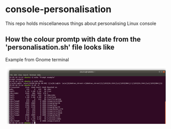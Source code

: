 # console-personalisation
This repo holds miscellaneous things about personalising Linux console

## How the colour promtp with date from the 'personalisation.sh' file looks like
Example from Gnome terminal

![Image](images/terminal.png)
